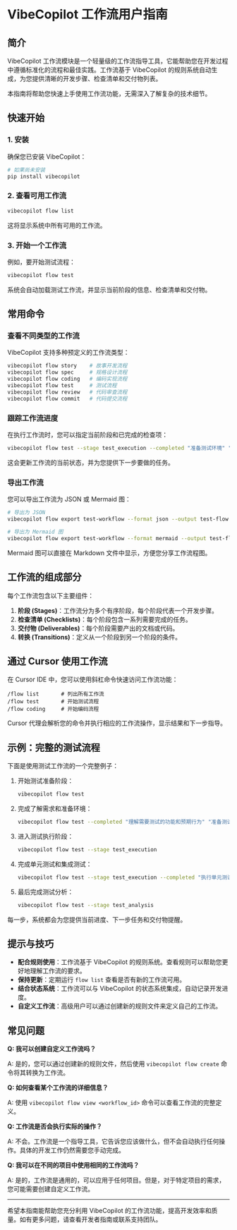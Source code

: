 # VibeCopilot 工作流用户指南

## 简介

VibeCopilot 工作流模块是一个轻量级的工作流指导工具，它能帮助您在开发过程中遵循标准化的流程和最佳实践。工作流基于 VibeCopilot 的规则系统自动生成，为您提供清晰的开发步骤、检查清单和交付物列表。

本指南将帮助您快速上手使用工作流功能，无需深入了解复杂的技术细节。

## 快速开始

### 1. 安装

确保您已安装 VibeCopilot：

```bash
# 如果尚未安装
pip install vibecopilot
```

### 2. 查看可用工作流

```bash
vibecopilot flow list
```

这将显示系统中所有可用的工作流。

### 3. 开始一个工作流

例如，要开始测试流程：

```bash
vibecopilot flow test
```

系统会自动加载测试工作流，并显示当前阶段的信息、检查清单和交付物。

## 常用命令

### 查看不同类型的工作流

VibeCopilot 支持多种预定义的工作流类型：

```bash
vibecopilot flow story    # 故事开发流程
vibecopilot flow spec     # 规格设计流程
vibecopilot flow coding   # 编码实现流程
vibecopilot flow test     # 测试流程
vibecopilot flow review   # 代码审查流程
vibecopilot flow commit   # 代码提交流程
```

### 跟踪工作流进度

在执行工作流时，您可以指定当前阶段和已完成的检查项：

```bash
vibecopilot flow test --stage test_execution --completed "准备测试环境" "编写测试用例"
```

这会更新工作流的当前状态，并为您提供下一步要做的任务。

### 导出工作流

您可以导出工作流为 JSON 或 Mermaid 图：

```bash
# 导出为 JSON
vibecopilot flow export test-workflow --format json --output test-flow.json

# 导出为 Mermaid 图
vibecopilot flow export test-workflow --format mermaid --output test-flow.md
```

Mermaid 图可以直接在 Markdown 文件中显示，方便您分享工作流程图。

## 工作流的组成部分

每个工作流包含以下主要组件：

1. **阶段 (Stages)**：工作流分为多个有序阶段，每个阶段代表一个开发步骤。
2. **检查清单 (Checklists)**：每个阶段包含一系列需要完成的任务。
3. **交付物 (Deliverables)**：每个阶段需要产出的文档或代码。
4. **转换 (Transitions)**：定义从一个阶段到另一个阶段的条件。

## 通过 Cursor 使用工作流

在 Cursor IDE 中，您可以使用斜杠命令快速访问工作流功能：

```
/flow list       # 列出所有工作流
/flow test       # 开始测试流程
/flow coding     # 开始编码流程
```

Cursor 代理会解析您的命令并执行相应的工作流操作，显示结果和下一步指导。

## 示例：完整的测试流程

下面是使用测试工作流的一个完整例子：

1. 开始测试准备阶段：
   ```bash
   vibecopilot flow test
   ```

2. 完成了解需求和准备环境：
   ```bash
   vibecopilot flow test --completed "理解需要测试的功能和预期行为" "准备测试环境和测试数据"
   ```

3. 进入测试执行阶段：
   ```bash
   vibecopilot flow test --stage test_execution
   ```

4. 完成单元测试和集成测试：
   ```bash
   vibecopilot flow test --stage test_execution --completed "执行单元测试并验证覆盖率" "执行集成测试验证组件交互"
   ```

5. 最后完成测试分析：
   ```bash
   vibecopilot flow test --stage test_analysis
   ```

每一步，系统都会为您提供当前进度、下一步任务和交付物提醒。

## 提示与技巧

- **配合规则使用**：工作流基于 VibeCopilot 的规则系统。查看规则可以帮助您更好地理解工作流的要求。
- **保持更新**：定期运行 `flow list` 查看是否有新的工作流可用。
- **结合状态系统**：工作流可以与 VibeCopilot 的状态系统集成，自动记录开发进度。
- **自定义工作流**：高级用户可以通过创建新的规则文件来定义自己的工作流。

## 常见问题

**Q: 我可以创建自定义工作流吗？**

A: 是的，您可以通过创建新的规则文件，然后使用 `vibecopilot flow create` 命令将其转换为工作流。

**Q: 如何查看某个工作流的详细信息？**

A: 使用 `vibecopilot flow view <workflow_id>` 命令可以查看工作流的完整定义。

**Q: 工作流是否会执行实际的操作？**

A: 不会。工作流是一个指导工具，它告诉您应该做什么，但不会自动执行任何操作。具体的开发工作仍然需要您手动完成。

**Q: 我可以在不同的项目中使用相同的工作流吗？**

A: 是的，工作流是通用的，可以应用于任何项目。但是，对于特定项目的需求，您可能需要创建自定义工作流。

---

希望本指南能帮助您充分利用 VibeCopilot 的工作流功能，提高开发效率和质量。如有更多问题，请查看开发者指南或联系支持团队。
